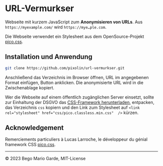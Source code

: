 # URL-Vermurkser

Webseite mit kurzem JavaScript zum **Anonymisieren von URLs**.
Aus `https://myexample.com/` wird `https://mye…ple.com`.

Die Webseite verwendet ein Stylesheet aus dem OpenSource-Projekt [pico.css](https://picocss.com).

## Installation und Anwendung

```Bash
git clone https://github.com/pixolin/url-vermurkser.git
```

Anschließend das Verzeichnis im Browser öffnen, URL im angegebenen Format einfügen, Button anklicken. Die anonymisierte URL wird in die Zwischenablage kopiert.

Wer die Webseite auf einem öffentlich zugänglichen Server einsetzt, sollte zur Einhaltung der DSGVO das [CSS-Framework herunterladen](https://github.com/picocss/pico/archive/refs/heads/master.zip), entpacken, das Verzeichnis `css` kopiern und den Link zum Stylesheet auf `<link rel="stylesheet" href="css/pico.classless.min.css"  />` kürzen.

## Acknowledgement

Remerciements particuliers à Lucas Larroche, le développeur du génial framework CSS [pico.css](https://picocss.com).

---

© 2023 Bego Mario Garde, MIT-License
